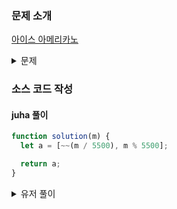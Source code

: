 ### 문제 소개

[아이스 아메리카노](https://school.programmers.co.kr/learn/courses/30/lessons/120819)

<details>
<summary>문제</summary>
<div markdown="1">

머쓱이는 추운 날에도 아이스 아메리카노만 마십니다.
아이스 아메리카노는 한잔에 5,500원입니다.
머쓱이가 가지고 있는 돈 money가 매개변수로 주어질 때,
머쓱이가 최대로 마실 수 있는 아메리카노의 잔 수와 남는 돈을 순서대로 담은 배열을 return 하도록 solution 함수를 완성해보세요.

</div>
</details>

### 소스 코드 작성

#### juha 풀이

```js
function solution(m) {
  let a = [~~(m / 5500), m % 5500];

  return a;
}
```

<details>
<summary>유저 풀이</summary>
<div markdown="2">

```js
function solution(money) {
  return [Math.floor(money / 5500), money % 5500];
}
```

</div>
</details>

